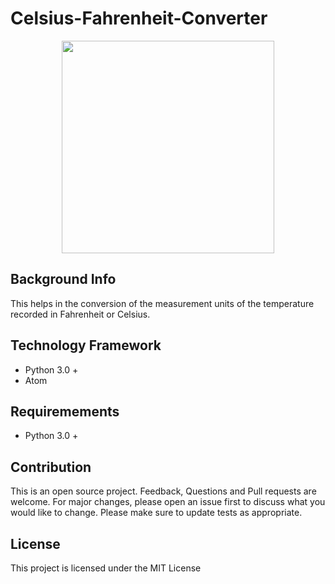 # Celsius-Fahrenheit-Converter

<div align="center">
<img src="https://upload.wikimedia.org/wikipedia/commons/1/1e/Fahrenheit_Celsius_scales.svg" wdith="630" height="340" />
</div>


## Background Info
This helps in the conversion of the measurement units of the temperature recorded in Fahrenheit or Celsius.

## Technology Framework
- Python 3.0 + 
- Atom

## Requiremements 
- Python 3.0 +

## Contribution
This is an open source project. Feedback, Questions and Pull requests are welcome. 
For major changes, please open an issue first to discuss what you would like to change.
Please make sure to update tests as appropriate.

## License
This project is licensed under the MIT License

